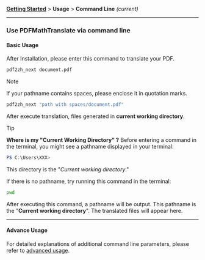 <!-- CHUNK ID: chunk_1C59CC51  CHUNK TYPE: paragraph START_LINE:1 -->
[**Getting Started**](./getting-started.md) > **Usage** > **Command Line** _(current)_

<!-- CHUNK ID: h_rule_c405e0e3  CHUNK TYPE: h_rule START_LINE:3 -->
---

<!-- CHUNK ID: chunk_9C810511  CHUNK TYPE: header START_LINE:5 -->
### Use PDFMathTranslate via command line

<!-- CHUNK ID: chunk_30052F3A  CHUNK TYPE: header START_LINE:7 -->
#### Basic Usage

<!-- CHUNK ID: chunk_ACC119CF  CHUNK TYPE: paragraph START_LINE:9 -->
After Installation, please enter this command to translate your PDF.

<!-- CHUNK ID: chunk_0D415785  CHUNK TYPE: code_block START_LINE:11 -->
```bash
pdf2zh_next document.pdf
```

<!-- CHUNK ID: chunk_744BFC94  CHUNK TYPE: blockquote START_LINE:15 -->
> [!NOTE]
> 
> If your pathname contains spaces, please enclose it in quotation marks.
> 
> ```bash
> pdf2zh_next "path with spaces/document.pdf"
> ```

<!-- CHUNK ID: chunk_6375D505  CHUNK TYPE: paragraph START_LINE:23 -->
After execute translation, files generated in **current working directory**.

<!-- CHUNK ID: chunk_1E0F4B41  CHUNK TYPE: blockquote START_LINE:25 -->
> [!TIP]
> **Where is my "Current Working Directory" ?**
> Before entering a command in the terminal, you might see a pathname displayed in your terminal:
> 
> ```powershell
> PS C:\Users\XXX>
> ```
> 
> This directory is the "*Current working directory*."
> 
> If there is no pathname, try running this command in the terminal:
> 
> ```bash
> pwd
> ```
> 
> After executing this command, a pathname will be output. This pathname is the "**Current working directory**". The translated files will appear here.

<!-- CHUNK ID: h_rule_85ed8aeb  CHUNK TYPE: h_rule START_LINE:43 -->
---

<!-- CHUNK ID: chunk_67DBD505  CHUNK TYPE: header START_LINE:45 -->
#### Advance Usage

<!-- CHUNK ID: chunk_98AF19D9  CHUNK TYPE: paragraph START_LINE:47 -->
For detailed explanations of additional command line parameters, please refer to [advanced usage](./../advanced/advanced.md).

